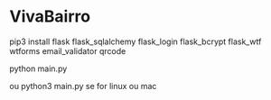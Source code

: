 # VivaBairro

pip3 install flask flask_sqlalchemy flask_login flask_bcrypt flask_wtf wtforms email_validator qrcode

python main.py


ou python3 main.py se for linux ou mac
